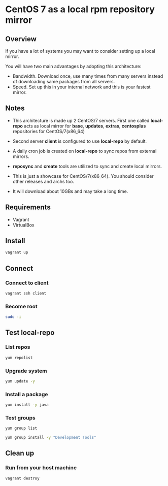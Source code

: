 # CentOS 7 as a local rpm repository mirror

## Overview

If you have a lot of systems you may want to consider setting up
a local mirror.

You will have two main advantages by adopting this architecture:
- Bandwidth. Download once, use many times from many servers instead of downloading
  same packages from all servers.
- Speed. Set up this in your internal network and this is your fastest mirror.


## Notes

- This architecture is made up 2 CentOS/7 servers.
  First one called **local-repo** acts as local mirror for
  **base**, **updates**, **extras**, **centosplus** repositories for CentOS/7(x86_64)

- Second server **client** is configured to use **local-repo** by default.

- A daily cron job is created on **local-repo** to sync repos from external mirrors.

- **reposync** and **create** tools are utilized to sync and create local mirrors.

- This is just a showcase for CentOS/7(x86_64). You should consider other releases and archs too.

- It will download about 10GBs and may take a long time.

## Requirements

- Vagrant
- VirtualBox

## Install

```bash
vagrant up
```

## Connect

### Connect to client
```bash
vagrant ssh client
```

### Become root

```bash
sudo -i
```

## Test local-repo

### List repos
```bash
yum repolist
```

### Upgrade system
```bash
yum update -y
```

### Install a package
```bash
yum install -y java
```

### Test groups
```bash
yum group list
```

```bash
yum group install -y "Development Tools"
```

## Clean up

### Run from your host machine

```bash
vagrant destroy
```
